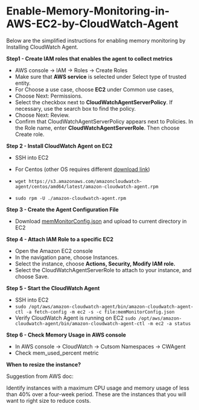 # Enable-Memory-Monitoring-in-AWS-EC2-by-CloudWatch-Agent

Below are the simplified instructions for enabling memory monitoring by Installing CloudWatch Agent.

**Step1 - Create IAM roles that enables the agent to collect metrics**

- AWS console -> IAM -> Roles -> Create Roles
- Make sure that **AWS service** is selected under Select type of trusted entity.
- For Choose a use case, choose **EC2** under Common use cases,
- Choose Next: Permissions.
- Select the checkbox next to **CloudWatchAgentServerPolicy**. If necessary, use the search box to find the policy.
- Choose Next: Review.
- Confirm that CloudWatchAgentServerPolicy appears next to Policies. In the Role name, enter **CloudWatchAgentServerRole**. Then choose Create role.

**Step 2 - Install CloudWatch Agent on EC2** 
- SSH into EC2
- For Centos (other OS requires different [download link](https://docs.aws.amazon.com/AmazonCloudWatch/latest/monitoring/install-CloudWatch-Agent-commandline-fleet.html)) 

- `wget https://s3.amazonaws.com/amazoncloudwatch-agent/centos/amd64/latest/amazon-cloudwatch-agent.rpm`

- `sudo rpm -U ./amazon-cloudwatch-agent.rpm`


**Step 3 - Create the Agent Configuration File**
- Download [memMonitorConfig.json](https://github.com/Peng-zju/Enable-Memory-Monitoring-in-AWS-EC2-by-CloudWatch-Agent/blob/main/memMonitorConfig.json) and upload to current directory in EC2

**Step 4 - Attach IAM Role to a specific EC2** 
- Open the Amazon EC2 console 
- In the navigation pane, choose Instances.
- Select the instance, choose **Actions, Security, Modify IAM role.**
- Select the CloudWatchAgentServerRole to attach to your instance, and choose Save.

**Step 5 - Start the CloudWatch Agent**
- SSH into EC2
- `sudo /opt/aws/amazon-cloudwatch-agent/bin/amazon-cloudwatch-agent-ctl -a fetch-config -m ec2 -s -c file:memMonitorConfig.json`
- Verify CloudWatch Agent is running on EC2 
`sudo /opt/aws/amazon-cloudwatch-agent/bin/amazon-cloudwatch-agent-ctl -m ec2 -a status`

**Step 6 - Check Memory Usage in AWS console**
- In AWS console -> CloudWatch -> Cutsom Namespaces -> CWAgent
- Check mem_used_percent metric


**When to resize the instance?**

Suggestion from AWS doc:

Identify instances with a maximum CPU usage and memory usage of less than 40% over a four-week period. These are the instances that you will want to right size to reduce costs.

